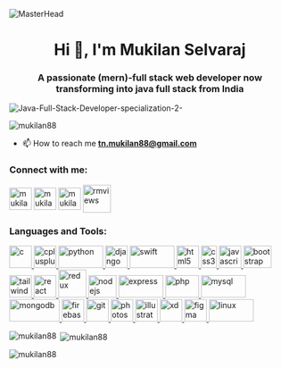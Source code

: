 ![MasterHead](https://www.synergisticit.com/wp-content/uploads/2021/10/Jacksonville-Banner-mern-stack-training.jpg)

<h1 align="center">Hi 👋, I'm Mukilan Selvaraj</h1>
<h3 align="center">A passionate (mern)-full stack web developer now transforming into java full stack from India</h3>

![Java-Full-Stack-Developer-specialization-2-](https://github.com/user-attachments/assets/0b4ffbe4-5ce3-4452-adaf-8dde810099e6)

<p align="left">
  <img
    src="https://komarev.com/ghpvc/?username=mukilan88&label=Profile%20views&color=0e75b6&style=flat"
    alt="mukilan88"
  />
</p>

- 📫 How to reach me **tn.mukilan88@gmail.com**

<h3 align="left">Connect with me:</h3>
<p align="left">
  <a href="https://linkedin.com/in/mukilan88" target="blank"
    ><img
      align="center"
      src="https://cdn-icons-png.flaticon.com/512/174/174857.png"
      alt="mukilan88"
      height="40"
      width="40"
  /></a>
  <a href="https://fb.com/mukilan88" target="blank"
    ><img
      align="center"
      src="https://cdn-icons-png.flaticon.com/512/174/174848.png"
      alt="mukilan88"
      height="40"
      width="40"
  /></a>
  <a href="https://instagram.com/mukilan88" target="blank"
    ><img
      align="center"
      src="https://cdn-icons-png.flaticon.com/512/2111/2111463.png"
      alt="mukilan88"
      height="40"
      width="40"
  /></a>
  <a href="https://www.youtube.com/c/rmviews" target="blank"
    ><img
      align="center"
      src="https://cdn-icons-png.flaticon.com/512/1384/1384060.png"
      alt="rmviews"
      height="50"
      width="50"
  /></a>
</p>

<h3 align="left">Languages and Tools:</h3>
<p align="left">
  <a href="https://www.cprogramming.com/" target="_blank" rel="noreferrer">
    <img
      src="https://upload.wikimedia.org/wikipedia/commons/thumb/1/18/C_Programming_Language.svg/1200px-C_Programming_Language.svg.png"
      alt="c"
      width="40"
      height="40"
    />
  </a>
  <a href="https://isocpp.org/" target="_blank" rel="noreferrer">
    <img
      src="https://upload.wikimedia.org/wikipedia/commons/thumb/1/18/ISO_C%2B%2B_Logo.svg/1200px-ISO_C%2B%2B_Logo.svg.png"
      alt="cplusplus"
      width="40"
      height="40"
    />
  </a>
  <a href="https://www.python.org" target="_blank" rel="noreferrer">
    <img
      src="https://upload.wikimedia.org/wikipedia/commons/thumb/f/f8/Python_logo_and_wordmark.svg/1200px-Python_logo_and_wordmark.svg.png"
      alt="python"
      width="80"
      height="40"
    />
  </a>
  <a href="https://www.djangoproject.com/" target="_blank" rel="noreferrer">
    <img
      src="https://cdn.worldvectorlogo.com/logos/django.svg"
      alt="django"
      width="40"
      height="40"
    />
  </a>
  <a href="https://developer.apple.com/swift/" target="_blank" rel="noreferrer">
    <img
      src="https://upload.wikimedia.org/wikipedia/commons/thumb/9/9d/Swift_logo.svg/1200px-Swift_logo.svg.png"
      alt="swift"
      width="80"
      height="40"
    />
  </a>
  <a href="https://www.w3.org/html/" target="_blank" rel="noreferrer">
    <img
      src="https://upload.wikimedia.org/wikipedia/commons/thumb/6/61/HTML5_logo_and_wordmark.svg/800px-HTML5_logo_and_wordmark.svg.png"
      alt="html5"
      width="40"
      height="40"
    />
  </a>
  <a
    href="https://www.w3.org/Style/CSS/Overview.en.html/"
    target="_blank"
    rel="noreferrer"
  >
    <img
      src="https://upload.wikimedia.org/wikipedia/commons/thumb/d/d5/CSS3_logo_and_wordmark.svg/1200px-CSS3_logo_and_wordmark.svg.png"
      alt="css3"
      width="28"
      height="40"
    />
  </a>
  <a
    href="https://developer.mozilla.org/en-US/docs/Web/JavaScript"
    target="_blank"
    rel="noreferrer"
  >
    <img
      src="https://upload.wikimedia.org/wikipedia/commons/d/d4/Javascript-shield.svg"
      alt="javascript"
      width="40"
      height="40"
    />
  </a>
  <a href="https://getbootstrap.com" target="_blank" rel="noreferrer">
    <img
      src="https://upload.wikimedia.org/wikipedia/commons/thumb/b/b2/Bootstrap_logo.svg/1200px-Bootstrap_logo.svg.png"
      alt="bootstrap"
      width="50"
      height="40"
    />
  </a>
  <a href="https://tailwindcss.com/" target="_blank" rel="noreferrer">
    <img
      src="https://www.vectorlogo.zone/logos/tailwindcss/tailwindcss-icon.svg"
      alt="tailwind"
      width="40"
      height="40"
    />
  </a>
  <a href="https://reactjs.org/" target="_blank" rel="noreferrer">
    <img
      src="https://upload.wikimedia.org/wikipedia/commons/thumb/a/a7/React-icon.svg/1200px-React-icon.svg.png"
      alt="react"
      width="40"
      height="40"
    />
  </a>
  <a href="https://redux.js.org" target="_blank" rel="noreferrer">
    <img
      src="https://upload.wikimedia.org/wikipedia/commons/4/49/Redux.png"
      alt="redux"
      width="50"
      height="50"
    />
  </a>
  <a href="https://nodejs.org" target="_blank" rel="noreferrer">
    <img
      src="https://upload.wikimedia.org/wikipedia/commons/thumb/d/d9/Node.js_logo.svg/1200px-Node.js_logo.svg.png"
      alt="nodejs"
      width="50"
      height="40"
    />
  </a>
  <a href="https://expressjs.com" target="_blank" rel="noreferrer">
    <img
      src="https://upload.wikimedia.org/wikipedia/commons/6/64/Expressjs.png"
      alt="express"
      width="80"
      height="40"
    />
  </a>
  <a href="https://www.php.net" target="_blank" rel="noreferrer">
    <img
      src="https://upload.wikimedia.org/wikipedia/commons/2/27/PHP-logo.svg"
      alt="php"
      width="60"
      height="40"
    />
  </a>
  <a href="https://www.mysql.com/" target="_blank" rel="noreferrer">
    <img
      src="https://upload.wikimedia.org/wikipedia/fr/thumb/6/62/MySQL.svg/1200px-MySQL.svg.png"
      alt="mysql"
      width="80"
      height="40"
    />
  </a>
  <a href="https://www.mongodb.com/" target="_blank" rel="noreferrer">
    <img
      src="https://upload.wikimedia.org/wikipedia/commons/thumb/9/93/MongoDB_Logo.svg/2560px-MongoDB_Logo.svg.png"
      alt="mongodb"
      width="90"
      height="40"
    />
  </a>
  <a href="https://firebase.google.com/" target="_blank" rel="noreferrer">
    <img
      src="https://www.vectorlogo.zone/logos/firebase/firebase-icon.svg"
      alt="firebase"
      width="40"
      height="40"
    />
  </a>
  <a href="https://git-scm.com/" target="_blank" rel="noreferrer">
    <img
      src="https://www.vectorlogo.zone/logos/git-scm/git-scm-icon.svg"
      alt="git"
      width="40"
      height="40"
    />
  </a>
  <a href="https://www.photoshop.com/en" target="_blank" rel="noreferrer">
    <img
      src="https://upload.wikimedia.org/wikipedia/commons/thumb/a/af/Adobe_Photoshop_CC_icon.svg/1200px-Adobe_Photoshop_CC_icon.svg.png"
      alt="photoshop"
      width="40"
      height="40"
    />
  </a>
  <a
    href="https://www.adobe.com/in/products/illustrator.html"
    target="_blank"
    rel="noreferrer"
  >
    <img
      src="https://www.vectorlogo.zone/logos/adobe_illustrator/adobe_illustrator-icon.svg"
      alt="illustrator"
      width="40"
      height="40"
    />
  </a>
  <a
    href="https://www.adobe.com/products/xd.html"
    target="_blank"
    rel="noreferrer"
  >
    <img
      src="https://upload.wikimedia.org/wikipedia/commons/thumb/c/c2/Adobe_XD_CC_icon.svg/1200px-Adobe_XD_CC_icon.svg.png"
      alt="xd"
      width="40"
      height="40"
    />
  </a>
  <a href="https://www.figma.com/" target="_blank" rel="noreferrer">
    <img
      src="https://www.vectorlogo.zone/logos/figma/figma-icon.svg"
      alt="figma"
      width="40"
      height="40"
    />
  </a>
  <a href="https://www.linux.org/" target="_blank" rel="noreferrer">
    <img
      src="https://upload.wikimedia.org/wikipedia/commons/thumb/4/4b/Kali_Linux_2.0_wordmark.svg/1200px-Kali_Linux_2.0_wordmark.svg.png"
      alt="linux"
      width="80"
      height="40"
    />
  </a>
</p>

<p>
  <img
    align="left"
    src="https://github-readme-stats.vercel.app/api/top-langs?username=mukilan88&show_icons=true&locale=en&layout=compact"
    alt="mukilan88"
  />
</p>

<p>
  &nbsp;<img
    align="center"
    src="https://github-readme-stats.vercel.app/api?username=mukilan88&show_icons=true&locale=en"
    alt="mukilan88"
  />
</p>

<p>
  <img
    align="center"
    src="https://github-readme-streak-stats.herokuapp.com/?user=mukilan88&"
    alt="mukilan88"
  />
</p>
